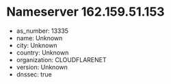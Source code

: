 # Nameserver 162.159.51.153

* as_number: 13335
* name: Unknown
* city: Unknown
* country: Unknown
* organization: CLOUDFLARENET
* version: Unknown
* dnssec: true
